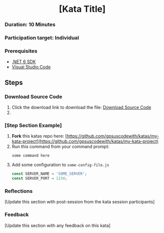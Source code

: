 <h1 align="center">[Kata Title]</h1>

### Duration: 10 Minutes
### Participation target: Individual

### Prerequisites

- [.NET 6 SDK](https://dotnet.microsoft.com/en-us/download/dotnet/6.0)
- [Visual Studio Code](https://code.visualstudio.com/download)

## Steps

### Download Source Code
1. Click the download link to download the file: [Download Source Code](https://github.com/gpsuscodewith/katas/raw/main/library/blazor-simple-chat/files/blazor-simple-chat.zip)
2. 

### [Step Section Example] 
1. **Fork** this katas repo here: [https://github.com/gpsuscodewith/katas/my-kata-project](https://github.com/gpsuscodewith/katas/my-kata-project)
2. Run this command from your command prompt: 
   ```
   some command here
   ```
3. Add some configuration to `some-config-file.js`
   ```js
   const SERVER_NAME = 'SOME_SERVER';
   const SERVER_PORT = 1234;
   ```

### Reflections

[Update this section with post-session from the kata session participants]

### Feedback

[Update this section with any feedback on this kata]
